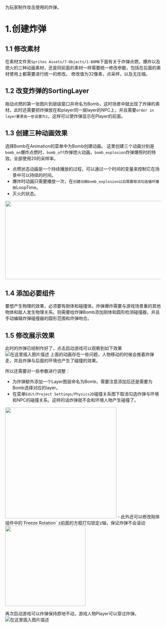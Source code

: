 为玩家制作攻击使用的炸弹。
# 1.创建炸弹
## 1.1 修改素材
在素材文件夹`Sprites Assets/7-Objects/1-BOMB`下面有关于炸弹点燃，爆炸以及熄火的三种动画素材，还是同前面的素材一样需要统一修改参数，包括在后面的素材使用上都需要进行统一的修改。
修改值为32像素，点采样，以及无压缩。

## 1.2 改变炸弹的SortingLayer
拖动点燃的第一张图片到层级窗口并命名为Bomb，这时场景中就出现了炸弹的素材。此时还需要把炸弹放在和player同一层layer的NPC上，并且需要`order in layer要更高一些设置为1`，这样可以使炸弹显示在Player的前面。

## 1.3 创建三种动画效果
选择Bomb在Animation的菜单中为Bomb创建动画。
这里创建三个动画分别是`bomb_on`爆炸点燃时，`bomb_off`炸弹熄火动画，`bomb_explosion`炸弹爆照时的特效。全部使用20的采样率。
- 点燃状态动画是一个持续播放的过程，可以通过一个时间的变量来控制它在场景中可以持续的时间。
- 爆炸时动画只需要播放一次，在`创建动画bomb_explosion以后需要取消勾选循环播放`LoopTime。
- 灭火的状态。


<img src="https://img-blog.csdnimg.cn/20201021152058623.png" width="550" height="254">

## 1.4 添加必要组件
要想产生物理的效果，必须要有刚体和碰撞体。炸弹爆炸需要与游戏场景重的其他物体和敌人发生物理关系。则需要给炸弹Bomb添加刚体和圆形检测碰撞器，并且手动编辑炸弹碰撞器的圆形范围和炸弹吻合。

## 1.5 修改展示效果
此时的炸弹已经制作好了，点击启动游戏可以观察到如下效果
![在这里插入图片描述](https://img-blog.csdnimg.cn/20201021152637881.gif#pic_center)
上面的动画存在一些问题，人物移动的时候会推着炸弹走，并且炸弹与后面的环境也产生了碰撞的效果。

所以还需要对一些参数进行调整：
- 为炸弹额外添加一个Layer图层命名为Bomb，需要注意添加后还是需要为Bomb选择对应的layer。
- 在菜单`Edit/Project Settings/Physics2D`碰撞关系图下取消勾选炸弹与环境和NPC的碰撞关系。这样的话炸弹就不会和环境人物产生碰撞了。
<img src="https://img-blog.csdnimg.cn/20201021153023324.png" width="360" heigth="240">
- 此外还可以修改刚体组件中的`Freeze Rotation` z前面的方框打勾锁定z轴，保证炸弹不会滚动 
<img src="https://img-blog.csdnimg.cn/20201021153653555.png" width="260" heigth="80">

再次启动游戏可以炸弹保持原地不动，游戏人物Player可以穿过炸弹。
![在这里插入图片描述](https://img-blog.csdnimg.cn/20201021153808105.gif#pic_center)

